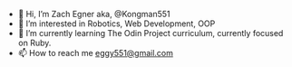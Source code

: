 - 👋 Hi, I’m Zach Egner aka, @Kongman551
- 👀 I’m interested in Robotics, Web Development, OOP
- 🌱 I’m currently learning The Odin Project curriculum, currently focused on Ruby. 
- 📫 How to reach me eggy551@gmail.com

